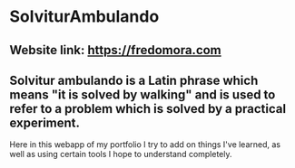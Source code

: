 # SolviturAmbulando

## Website link: https://fredomora.com

## Solvitur ambulando is a Latin phrase which means "it is solved by walking" and is used to refer to a problem which is solved by a practical experiment.

Here in this webapp of my portfolio I try to add on things I've learned, as well as using certain tools I hope to understand completely.
